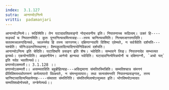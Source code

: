 ```yaml
---
index:  3.1.127
sutra:  आनाय्योऽनित्ये
vritti:  padamanjari
---
```


	आनाय्योऽनित्ये।। रूढिरेषेति। तेन घटादावतिप्रसङ्गो नोद्भावनीय इति। निपातनाच्च रूढित्वम्। उक्तं हि----रूढ्यर्थं च निपातनमिति। कुतः पुनरनित्यत्वमित्यत्राह---तस्य चानित्यत्वमिति। नित्यमजागरणादिति। सततमज्वलनादित्यर्थः, ज्वलनमेव हि तस्य जागरणम्। दक्षिणाग्नावपि विशिष्ट एवेष्यते, न सर्वत्रैवेति दर्शयति---यश्चेति। योनिःउउत्पत्तिस्थानम्। वैश्यकुलादित्यादिनायोनिविकल्पं दर्शयति।
	आनाय्योऽनित्य इति चेदिति। घटादिष्वपि प्रसङ्ग इति शेषः। भवेदिति। सम्भावने लिङ्। निपातनादेव सम्भाव्यत इत्यर्थः। एकयोनाविति। आहवनीयेन। आनेयो ह्यन्यथा भवेदिति। घटादावनित्येभिन्नयोनौ च दक्षिणाग्नौ, `अचो यत्` इति यदेव भवतीत्यर्थः।।
	प्रणाय्योऽसम्मतौ।। 3.1.128 ।। 
	प्रणाय्योऽसम्मतौ।। असम्मताविति बहुब्रीहित्याह---अविद्यमाना संमतिरस्मिन्निति। सम्मतिश्चात्र संमननं प्रीतिविषयभावोपगमनं कर्मव्यापारो विवक्ष्यते, न संमन्तृव्यापारः; तथा सत्यसंमन्तरि निपातनप्रसङ्गात्, तस्य चानिष्टत्वादित्यभिप्रायेणाह----संमतता संमतिरिति। संमतिरमिलाषोऽप्युच्यत इति। भोगविषयोऽप्यादरः सम्मतिशब्देनोच्यते, तन्त्रेणेत्यर्थः।।
